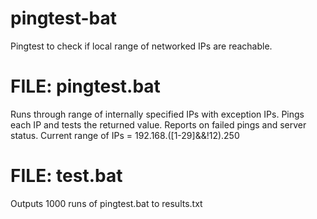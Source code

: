 # pingtest-bat
Pingtest to check if local range of networked IPs are reachable.

# FILE: pingtest.bat
  Runs through range of internally specified IPs with exception IPs.
  Pings each IP and tests the returned value.
  Reports on failed pings and server status.
  Current range of IPs = 192.168.([1-29]&&!12).250
  
  
  
# FILE: test.bat
  Outputs 1000 runs of pingtest.bat to results.txt
